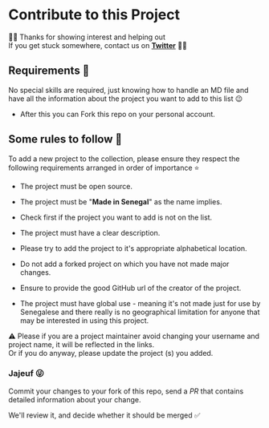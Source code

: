 # Contribute to this Project

👋🏽 Thanks for showing interest and helping out  
If you get stuck somewhere, contact us on **[Twitter](https://twitter.com/galsendev221)** 🤙🏾

## Requirements 🎯

No special skills are required, just knowing how to handle an MD file and have all the information about the project you want to add to this list 😉

* After this you can Fork this repo on your personal account.

## Some rules to follow 📌

To add a new project to the collection, please ensure they respect the following requirements arranged in order of importance ⭐

* The project must be open source.

* The project must be "**Made in Senegal**" as the name implies.

* Check first if the project you want to add is not on the list.

* The project must have a clear description.

* Please try to add the project to it's appropriate alphabetical location.

* Do not add a forked project on which you have not made major changes.

* Ensure to provide the good GitHub url of the creator of the project.

* The project must have global use - meaning it's not made just for use by Senegalese and there really is no geographical limitation for anyone that may be interested in using this project.

⚠️ Please if you are a project maintainer avoid changing your username and project name, it will be reflected in the links.  
Or if you do anyway, please update the project (s) you added.

### Jajeuf 😜

Commit your changes to your fork of this repo, send a *PR* that contains detailed information about your change.

We'll review it, and decide whether it should be merged ✅
